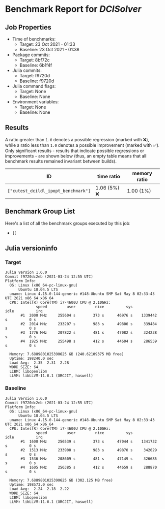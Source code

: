 # Benchmark Report for *DCISolver*

## Job Properties
* Time of benchmarks:
    - Target: 23 Oct 2021 - 01:33
    - Baseline: 23 Oct 2021 - 01:38
* Package commits:
    - Target: 8bf72c
    - Baseline: 6b1f4f
* Julia commits:
    - Target: f9720d
    - Baseline: f9720d
* Julia command flags:
    - Target: None
    - Baseline: None
* Environment variables:
    - Target: None
    - Baseline: None

## Results
A ratio greater than `1.0` denotes a possible regression (marked with :x:), while a ratio less
than `1.0` denotes a possible improvement (marked with :white_check_mark:). Only significant results - results
that indicate possible regressions or improvements - are shown below (thus, an empty table means that all
benchmark results remained invariant between builds).

| ID                                  | time ratio    | memory ratio |
|-------------------------------------|---------------|--------------|
| `["cutest_dcildl_ipopt_benchmark"]` | 1.06 (5%) :x: |   1.00 (1%)  |

## Benchmark Group List
Here's a list of all the benchmark groups executed by this job:

- `[]`

## Julia versioninfo

### Target
```
Julia Version 1.6.0
Commit f9720dc2eb (2021-03-24 12:55 UTC)
Platform Info:
  OS: Linux (x86_64-pc-linux-gnu)
      Ubuntu 18.04.5 LTS
  uname: Linux 4.15.0-144-generic #148-Ubuntu SMP Sat May 8 02:33:43 UTC 2021 x86_64 x86_64
  CPU: Intel(R) Core(TM) i7-4600U CPU @ 2.10GHz: 
              speed         user         nice          sys         idle          irq
       #1  2000 MHz     255604 s        373 s      46976 s    1339442 s          0 s
       #2  2014 MHz     233207 s        983 s      49806 s     339484 s          0 s
       #3  1776 MHz     207822 s        481 s      47082 s     324238 s          0 s
       #4  1925 MHz     255498 s        412 s      44604 s     286559 s          0 s
       
  Memory: 7.6889801025390625 GB (240.62109375 MB free)
  Uptime: 198240.0 sec
  Load Avg:  2.35  2.31  2.28
  WORD_SIZE: 64
  LIBM: libopenlibm
  LLVM: libLLVM-11.0.1 (ORCJIT, haswell)
```

### Baseline
```
Julia Version 1.6.0
Commit f9720dc2eb (2021-03-24 12:55 UTC)
Platform Info:
  OS: Linux (x86_64-pc-linux-gnu)
      Ubuntu 18.04.5 LTS
  uname: Linux 4.15.0-144-generic #148-Ubuntu SMP Sat May 8 02:33:43 UTC 2021 x86_64 x86_64
  CPU: Intel(R) Core(TM) i7-4600U CPU @ 2.10GHz: 
              speed         user         nice          sys         idle          irq
       #1  1600 MHz     256539 s        373 s      47044 s    1341732 s          0 s
       #2  1513 MHz     233900 s        983 s      49870 s     342029 s          0 s
       #3  1536 MHz     208609 s        481 s      47149 s     326685 s          0 s
       #4  1605 MHz     256385 s        412 s      44659 s     288870 s          0 s
       
  Memory: 7.6889801025390625 GB (302.125 MB free)
  Uptime: 198573.0 sec
  Load Avg:  2.24  2.18  2.22
  WORD_SIZE: 64
  LIBM: libopenlibm
  LLVM: libLLVM-11.0.1 (ORCJIT, haswell)
```